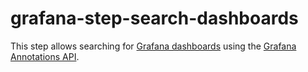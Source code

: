# grafana-step-search-dashboards

This step allows searching for [Grafana dashboards](https://grafana.com/docs/grafana/latest/dashboards/) using the [Grafana Annotations API](https://grafana.com/docs/grafana/latest/http_api/annotations/).
